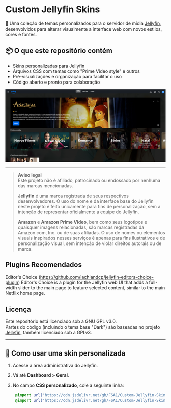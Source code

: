 # Custom Jellyfin Skins

🎨 Uma coleção de temas personalizados para o servidor de mídia [Jellyfin](https://jellyfin.org), desenvolvidos para alterar visualmente a interface web com novos estilos, cores e fontes.

## 📦 O que este repositório contém

- Skins personalizadas para Jellyfin
- Arquivos CSS com temas como "Prime Video style" e outros
- Pré-visualizações e organização para facilitar o uso
- Código aberto e pronto para colaboração

<p align="center">
  <img src="https://raw.githubusercontent.com/FSA1/Custom-Jellyfin-Skins/refs/heads/main/themes/amazon/preview.png" alt="Pré-visualização do tema 'Prime'" width="600">
</p>

---

> **Aviso legal**  
> Este projeto não é afiliado, patrocinado ou endossado por nenhuma das marcas mencionadas.  
>  
> **Jellyfin** é uma marca registrada de seus respectivos desenvolvedores. O uso do nome e da interface base do Jellyfin neste projeto é feito unicamente para fins de personalização, sem a intenção de representar oficialmente a equipe do Jellyfin.  
>  
> **Amazon** e **Amazon Prime Video**, bem como seus logotipos e quaisquer imagens relacionadas, são marcas registradas da Amazon.com, Inc. ou de suas afiliadas. O uso de nomes ou elementos visuais inspirados nesses serviços é apenas para fins ilustrativos e de personalização visual, sem intenção de violar direitos autorais ou de marca.


## Plugins Recomendados
Editor's Choice (https://github.com/lachlandcp/jellyfin-editors-choice-plugin)
Editor's Choice is a plugin for the Jellyfin web UI that adds a full-width slider to the main page to feature selected content, similar to the main Netflix home page.

## Licença

Este repositório está licenciado sob a GNU GPL v3.0.  
Partes do código (incluindo o tema base "Dark") são baseadas no projeto [Jellyfin](https://github.com/jellyfin/jellyfin-web), também licenciado sob a GPLv3.

---

## 🚀 Como usar uma skin personalizada

1. Acesse a área administrativa do Jellyfin.
2. Vá até **Dashboard > Geral**.
3. No campo **CSS personalizado**, cole a seguinte linha:

   ```css
	@import url('https://cdn.jsdelivr.net/gh/FSA1/Custom-Jellyfin-Skins/themes/dark/theme.css');
	@import url('https://cdn.jsdelivr.net/gh/FSA1/Custom-Jellyfin-Skins/themes/amazon/prime-theme.css');